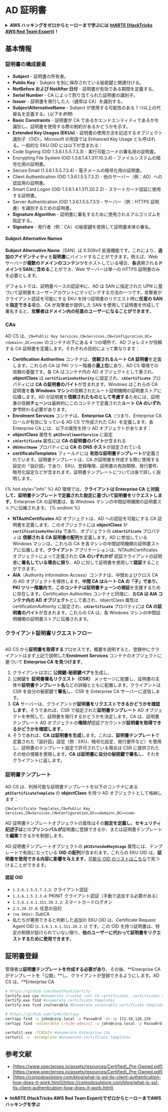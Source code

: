 # AD 証明書

<details>

<summary><strong>AWS ハッキングをゼロからヒーローまで学ぶには</strong> <a href="https://training.hacktricks.xyz/courses/arte"><strong>htARTE (HackTricks AWS Red Team Expert)</strong></a><strong>！</strong></summary>

HackTricks をサポートする他の方法：

* **HackTricks に広告を掲載したい**、または **HackTricks を PDF でダウンロードしたい** 場合は、[**サブスクリプションプラン**](https://github.com/sponsors/carlospolop) をチェックしてください！
* [**公式 PEASS & HackTricks グッズ**](https://peass.creator-spring.com) を入手する
* [**The PEASS Family**](https://opensea.io/collection/the-peass-family) を発見し、独占的な [**NFT**](https://opensea.io/collection/the-peass-family) のコレクションをチェックする
* 💬 [**Discord グループ**](https://discord.gg/hRep4RUj7f) に **参加する** か、[**telegram グループ**](https://t.me/peass) に参加するか、**Twitter** 🐦 [**@carlospolopm**](https://twitter.com/carlospolopm) を **フォローする**。
* **HackTricks** の [**GitHub リポジトリ**](https://github.com/carlospolop/hacktricks) と [**HackTricks Cloud**](https://github.com/carlospolop/hacktricks-cloud) に PR を提出して、ハッキングのコツを共有する。

</details>

## 基本情報

### 証明書の構成要素

* **Subject** - 証明書の所有者。
* **Public Key** - Subject を別に保存されている秘密鍵と関連付ける。
* **NotBefore および NotAfter 日付** - 証明書が有効である期間を定義する。
* **Serial Number** - CA によって割り当てられた証明書の識別子。
* **Issuer** - 証明書を発行した人（通常は CA）を識別する。
* **SubjectAlternativeName** - Subject が使用する可能性のある 1 つ以上の代替名を定義する。(_以下を参照_)
* **Basic Constraints** - 証明書が CA であるかエンドエンティティであるかを識別し、証明書を使用する際の制約があるかどうかを示す。
* **Extended Key Usages (EKUs)** - 証明書の使用方法を記述するオブジェクト識別子（OID）。Microsoft の用語では Enhanced Key Usage とも呼ばれる。一般的な EKU OID には以下が含まれる：
* Code Signing (OID 1.3.6.1.5.5.7.3.3) - 実行可能コードの署名用の証明書。
* Encrypting File System (OID 1.3.6.1.4.1.311.10.3.4) - ファイルシステムの暗号化用の証明書。
* Secure Email (1.3.6.1.5.5.7.3.4) - 電子メールの暗号化用の証明書。
* Client Authentication (OID 1.3.6.1.5.5.7.3.2) - 他のサーバー（例：AD）への認証用の証明書。
* Smart Card Logon (OID 1.3.6.1.4.1.311.20.2.2) - スマートカード認証に使用する証明書。
* Server Authentication (OID 1.3.6.1.5.5.7.3.1) - サーバー（例：HTTPS 証明書）を識別するための証明書。
* **Signature Algorithm** - 証明書に署名するために使用されるアルゴリズムを指定する。
* **Signature** - 発行者（例：CA）の秘密鍵を使用して証明書本体の署名。

#### Subject Alternative Names

**Subject Alternative Name**（SAN）は X.509v3 拡張機能です。これにより、**追加のアイデンティティ**を**証明書**にバインドすることができます。例えば、Web サーバーが**複数のドメインのコンテンツ**をホストしている場合、**各**適用される**ドメイン**を**SAN**に**含める**ことができ、Web サーバーは単一の HTTPS 証明書のみを必要とします。

デフォルトでは、証明書ベースの認証中に、AD は SAN に指定された UPN に基づいて証明書をユーザーアカウントにマッピングする方法の一つです。攻撃者がクライアント認証を可能にする EKU を持つ証明書のリクエスト時に**任意の SAN**を**指定できる**場合、CA が攻撃者が提供した SAN を使用して証明書を作成して署名すると、**攻撃者はドメイン内の任意のユーザーになることができます**。

### CAs

AD CS は、`CN=Public Key Services,CN=Services,CN=Configuration,DC=<domain>,DC=<com>` のコンテナの下にある 4 つの場所で、AD フォレストが信頼する CA 証明書を定義します。それぞれの目的によって異なります：

* **Certification Authorities** コンテナは、**信頼されるルート CA 証明書**を定義します。これらの CA は PKI ツリー階層の**最上位**にあり、AD CS 環境での信頼の基盤です。各 CA はコンテナ内の AD オブジェクトとして表され、**objectClass** は **`certificationAuthority`** に設定され、**`cACertificate`** プロパティには **CA の証明書のバイト**が含まれます。Windows はこれらの CA 証明書を**各 Windows マシン**の信頼されたルート証明機関の証明書ストアに伝播します。AD が証明書を**信頼されたものとして考慮する**ためには、証明書の信頼**チェーン**は最終的にこのコンテナで定義された**ルート CA のいずれかで**終わる必要があります。
* **Enrolment Services** コンテナは、**Enterprise CA**（つまり、Enterprise CA ロールが有効になっている AD CS で作成された CA）を定義します。各 Enterprise CA には、以下の属性を持つ AD オブジェクトがあります：
* **objectClass** 属性を **`pKIEnrollmentService`** に設定
* **`cACertificate`** 属性には **CA の証明書のバイト**が含まれる
* **`dNSHostName`** プロパティには **CA の DNS ホスト**が設定されている
* **certificateTemplates** フィールドには **有効な証明書テンプレート**が定義されています。証明書テンプレートは、CA が証明書を作成する際に使用する設定の「設計図」であり、EKU、登録権限、証明書の有効期限、発行要件、暗号化設定などが含まれます。証明書テンプレートについては後で詳しく説明します。

{% hint style="info" %}
AD 環境では、**クライアントは Enterprise CA と対話して、証明書テンプレートで定義された設定に基づいて証明書をリクエストします**。Enterprise CA の証明書は、各 Windows マシンの中間証明機関の証明書ストアに伝播されます。
{% endhint %}

* **NTAuthCertificates** AD オブジェクトは、AD への認証を可能にする CA 証明書を定義します。このオブジェクトには **objectClass** が **`certificationAuthority`** であり、オブジェクトの **`cACertificate`** プロパティは **信頼される CA 証明書の配列**を定義します。AD に参加している Windows マシンは、これらの CA を各マシンの中間証明機関の証明書ストアに伝播します。**クライアント** アプリケーションは、NTAuthCertificates オブジェクトによって定義された **CA のいずれかが** 認証クライアントの証明書に**署名している場合に限り**、AD に対して証明書を使用して**認証**することができます。
* **AIA**（Authority Information Access）コンテナは、中間およびクロス CA の AD オブジェクトを保持します。**中間 CA はルート CA の「子」**であり、PKI ツリー階層内で、このコンテナは**証明書チェーンの検証**を支援するために存在します。Certification Authorities コンテナと同様に、各**CA は AIA コンテナ内の AD オブジェクト**として表され、objectClass 属性は certificationAuthority に設定され、**`cACertificate`** プロパティには **CA の証明書のバイト**が含まれます。これらの CA は、各 Windows マシンの中間証明機関の証明書ストアに伝播されます。

### クライアント証明書リクエストフロー

<figure><img src="../../.gitbook/assets/image (5) (2) (2).png" alt=""><figcaption></figcaption></figure>

AD CS から**証明書を取得する**プロセスです。概要を説明すると、登録中にクライアントはまず上記で説明した**Enrolment Services** コンテナのオブジェクトに基づいて **Enterprise CA を見つけます**。

1. クライアントは次に **公開鍵-秘密鍵ペア**を生成し、
2. 公開鍵を **証明書署名リクエスト（CSR）** メッセージに配置し、証明書の主体や**証明書テンプレート名**などの詳細とともに配置します。クライアントは CSR を自分の秘密鍵で**署名**し、CSR を Enterprise CA サーバーに送信します。
3. **CA** サーバーは、クライアントが**証明書をリクエストできるかどうかを確認します**。そうであれば、CSR で指定された**証明書テンプレート** AD オブジェクトを参照して、証明書を発行するかどうかを決定します。CA は、証明書テンプレート AD オブジェクトの**権限が**認証アカウントが**証明書を取得できるかどうかを確認します**。
4. そうであれば、**CA は証明書を生成**します。これは、**証明書テンプレート**で定義された「設計図」設定（例：EKU、暗号化設定、発行要件など）を使用し、証明書のテンプレート設定で許可されている場合は CSR に提供されたその他の情報を使用します。**CA は証明書に自分の秘密鍵で署名**し、それをクライアントに返します。

### 証明書テンプレート

AD CS は、利用可能な証明書テンプレートを以下のコンテナにある **`pKICertificateTemplate`** の **objectClass** を持つ AD オブジェクトとして格納します：

`CN=Certificate Templates,CN=Public Key Services,CN=Services,CN=Configuration,DC=<domain>,DC=<com>`

AD 証明書テンプレートオブジェクトの属性はその**設定を定義し、セキュリティ記述子は**どの**プリンシパルが**証明書に登録できるか、または証明書テンプレートを**編集**できるかを制御します。

AD 証明書テンプレートオブジェクトの **`pKIExtendedKeyUsage`** 属性には、テンプレートで有効になっている **OID の配列**が含まれます。これらの EKU OID は、**証明書を使用できる内容に影響を与えます**。[可能な OID のリストはこちら](https://www.pkisolutions.com/object-identifiers-oid-in-pki/)で見つけることができます。

#### 認証 OID

* `1.3.6.1.5.5.7.3.2`: クライアント認証
* `1.3.6.1.5.2.3.4`: PKINIT クライアント認証（手動で追加する必要がある）
* `1.3.6.1.4.1.311.20.2.2`: スマートカードログオン
* `2.5.29.37.0`: 任意の目的
* `(no EKUs)`: SubCA
* 私たちが悪用できると判断した追加の EKU OID は、Certificate Request Agent OID (`1.3.6.1.4.1.311.20.2.1`) です。この OID を持つ証明書は、特定の制限が設けられていない限り、**他のユーザーに代わって証明書をリクエストするために使用できます**。

## 証明書登録

管理者は**証明書テンプレートを作成する必要があり**、その後、**Enterprise CA がテンプレートを「公開」**し、クライアントが登録できるようにします。AD CS は、**Enterprise CA
```bash
# https://github.com/GhostPack/Certify
Certify.exe cas #enumerate trusted root CA certificates, certificates defined by the NTAuthCertificates object, and various information about Enterprise CAs
Certify.exe find #enumerate certificate templates
Certify.exe find /vulnerable #Enumerate vulenrable certificate templater

# https://github.com/ly4k/Certipy
certipy find -u john@corp.local -p Passw0rd -dc-ip 172.16.126.128
certipy find -vulnerable [-hide-admins] -u john@corp.local -p Passw0rd -dc-ip 172.16.126.128 #Search vulnerable templates

certutil.exe -TCAInfo #enumerate Enterprise CAs
certutil -v -dstemplate #enumerate certificate templates
```
## 参考文献

* [https://www.specterops.io/assets/resources/Certified\_Pre-Owned.pdf](https://www.specterops.io/assets/resources/Certified\_Pre-Owned.pdf)
* [https://comodosslstore.com/blog/what-is-ssl-tls-client-authentication-how-does-it-work.html](https://comodosslstore.com/blog/what-is-ssl-tls-client-authentication-how-does-it-work.html)

<details>

<summary><strong>htARTE (HackTricks AWS Red Team Expert)でゼロからヒーローまでAWSハッキングを学ぶ</strong></summary>

HackTricksをサポートする他の方法:

* **HackTricksにあなたの会社を広告したい**、または**HackTricksをPDFでダウンロードしたい**場合は、[**サブスクリプションプラン**](https://github.com/sponsors/carlospolop)をチェックしてください！
* [**公式PEASS & HackTricksグッズ**](https://peass.creator-spring.com)を入手する
* [**The PEASS Family**](https://opensea.io/collection/the-peass-family)を発見する、私たちの独占的な[**NFTs**](https://opensea.io/collection/the-peass-family)のコレクション
* 💬 [**Discordグループ**](https://discord.gg/hRep4RUj7f)や[**テレグラムグループ**](https://t.me/peass)に**参加する**か、**Twitter** 🐦 [**@carlospolopm**](https://twitter.com/carlospolopm)で**フォローする**。
* [**HackTricks**](https://github.com/carlospolop/hacktricks)と[**HackTricks Cloud**](https://github.com/carlospolop/hacktricks-cloud)のgithubリポジトリにPRを提出して、あなたのハッキングのコツを**共有する**。

</details>
